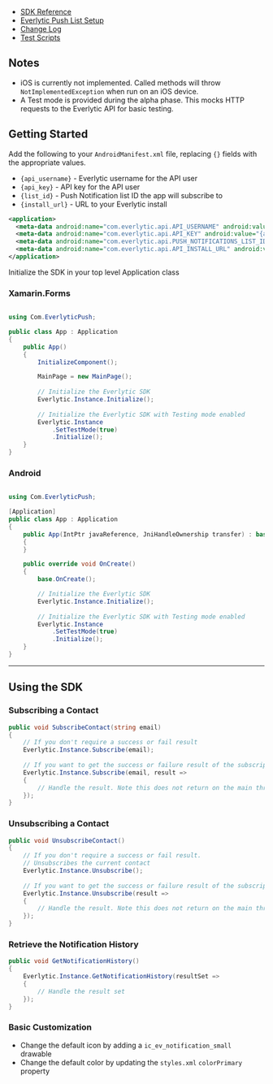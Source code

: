 - [SDK Reference](./quick_reference.html)
- [Everlytic Push List Setup](./list_setup.html)
- [Change Log](./changelog.html)
- [Test Scripts](./test_script.html)

## Notes

- iOS is currently not implemented. Called methods will throw `NotImplementedException` when run on an iOS device.
- A Test mode is provided during the alpha phase. This mocks HTTP requests to the Everlytic API for basic testing.

## Getting Started

Add the following to your `AndroidManifest.xml` file, replacing `{}` fields with the appropriate values.

- `{api_username}` - Everlytic username for the API user
- `{api_key}` - API key for the API user
- `{list_id}` - Push Notification list ID the app will subscribe to
- `{install_url}` - URL to your Everlytic install

```xml
<application>
  <meta-data android:name="com.everlytic.api.API_USERNAME" android:value="{api_username}"></meta-data>
  <meta-data android:name="com.everlytic.api.API_KEY" android:value="{api_key}"></meta-data>
  <meta-data android:name="com.everlytic.api.PUSH_NOTIFICATIONS_LIST_ID" android:value="{list_id}"></meta-data>
  <meta-data android:name="com.everlytic.api.API_INSTALL_URL" android:value="{install_url}"></meta-data>
</application>
```

Initialize the SDK in your top level Application class

### Xamarin.Forms

```c#

using Com.EverlyticPush;

public class App : Application
{
    public App()
    {
        InitializeComponent();

        MainPage = new MainPage();
        
        // Initialize the Everlytic SDK
        Everlytic.Instance.Initialize();
        
        // Initialize the Everlytic SDK with Testing mode enabled
        Everlytic.Instance
            .SetTestMode(true)
            .Initialize();
    }
}

```

### Android

```c#

using Com.EverlyticPush;

[Application]
public class App : Application
{
    public App(IntPtr javaReference, JniHandleOwnership transfer) : base(javaReference, transfer)
    {
    }

    public override void OnCreate()
    {
        base.OnCreate();

        // Initialize the Everlytic SDK
        Everlytic.Instance.Initialize();
            
        // Initialize the Everlytic SDK with Testing mode enabled
        Everlytic.Instance
            .SetTestMode(true)
            .Initialize();
    }
}
```
***
## Using the SDK
### Subscribing a Contact

```c#
public void SubscribeContact(string email) 
{
    // If you don't require a success or fail result
    Everlytic.Instance.Subscribe(email);
    
    // If you want to get the success or failure result of the subscription call
    Everlytic.Instance.Subscribe(email, result => 
    {
        // Handle the result. Note this does not return on the main thread
    });
}
```

### Unsubscribing a Contact

```c#
public void UnsubscribeContact() 
{
    // If you don't require a success or fail result. 
    // Unsubscribes the current contact
    Everlytic.Instance.Unsubscribe();
    
    // If you want to get the success or failure result of the subscription call
    Everlytic.Instance.Unsubscribe(result => 
    {
        // Handle the result. Note this does not return on the main thread
    });
}
```

### Retrieve the Notification History

```c#
public void GetNotificationHistory() 
{   
    Everlytic.Instance.GetNotificationHistory(resultSet => 
    {
        // Handle the result set
    });
}
```

### Basic Customization

- Change the default icon by adding a `ic_ev_notification_small` drawable
- Change the default color by updating the `styles.xml` `colorPrimary` property 
